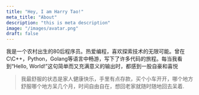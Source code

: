 ```yaml
---
title: "Hey, I am Harry Tao!"
meta_title: "About"
description: "this is meta description"
image: "/images/avatar.png"
draft: false
---
```


我是一个农村出生的80后程序员。热爱编程，喜欢探索技术的无限可能。曾在C\C++，Python，Golang等语言中畅游，写下了许多代码的旅程。每当我看到“Hello, World!”这句简单而又充满意义的输出时，都感到一股自豪和喜悦

> 我最舒服的状态是家人健康快乐，手里有点存款，买个小车开开，哪个地方舒服哪个地方呆几个月，时间自由自在，想回老家就随时随地回去呆着.